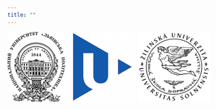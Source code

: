 ```yaml
---
title: ""
---
```


![Lviv Polytechnic National University](/images/logo/lvp.png)
![University of West Bohemia](/images/logo/wb.png)
![University of Žilina](/images/logo/uz.png)
